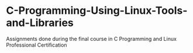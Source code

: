 # C-Programming-Using-Linux-Tools-and-Libraries
Assignments done during the final course in C Programming and Linux Professional Certification
